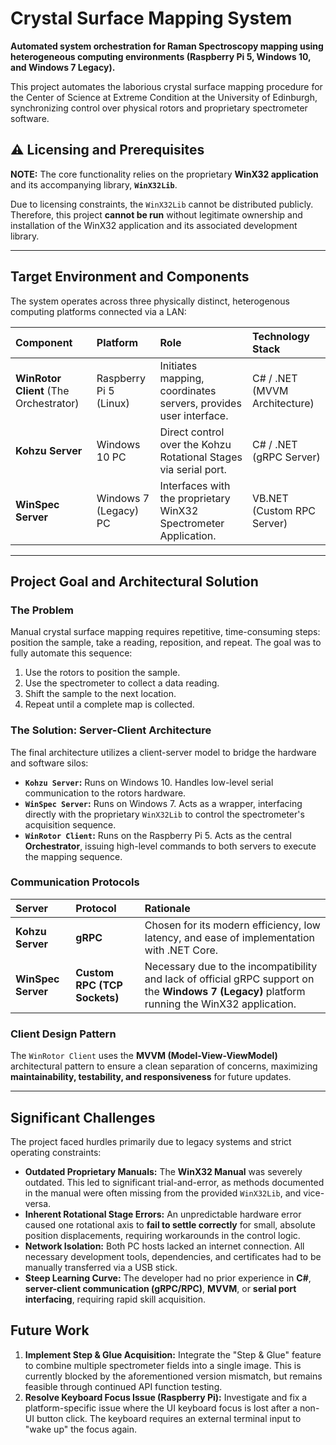 # Crystal Surface Mapping System

**Automated system orchestration for Raman Spectroscopy mapping using heterogeneous computing environments (Raspberry Pi 5, Windows 10, and Windows 7 Legacy).**

This project automates the laborious crystal surface mapping procedure for the Center of Science at Extreme Condition at the University of Edinburgh, synchronizing control over physical rotors and proprietary spectrometer software.

## ⚠️ Licensing and Prerequisites

**NOTE:** The core functionality relies on the proprietary **WinX32 application** and its accompanying library, **`WinX32Lib`**.

Due to licensing constraints, the `WinX32Lib` cannot be distributed publicly. Therefore, this project **cannot be run** without legitimate ownership and installation of the WinX32 application and its associated development library.

---

## Target Environment and Components

The system operates across three physically distinct, heterogenous computing platforms connected via a LAN:

| Component | Platform | Role | Technology Stack |
| :--- | :--- | :--- | :--- |
| **WinRotor Client** (The Orchestrator) | Raspberry Pi 5 (Linux) | Initiates mapping, coordinates servers, provides user interface. | C\# / .NET (MVVM Architecture) |
| **Kohzu Server** | Windows 10 PC | Direct control over the Kohzu Rotational Stages via serial port. | C\# / .NET (gRPC Server) |
| **WinSpec Server** | Windows 7 (Legacy) PC | Interfaces with the proprietary WinX32 Spectrometer Application. | VB.NET (Custom RPC Server) |

---

## Project Goal and Architectural Solution

### The Problem

Manual crystal surface mapping requires repetitive, time-consuming steps: position the sample, take a reading, reposition, and repeat. The goal was to fully automate this sequence:

1.  Use the rotors to position the sample.
2.  Use the spectrometer to collect a data reading.
3.  Shift the sample to the next location.
4.  Repeat until a complete map is collected.

### The Solution: Server-Client Architecture

The final architecture utilizes a client-server model to bridge the hardware and software silos:

- **`Kohzu Server`:** Runs on Windows 10. Handles low-level serial communication to the rotors hardware.
- **`WinSpec Server`:** Runs on Windows 7. Acts as a wrapper, interfacing directly with the proprietary `WinX32Lib` to control the spectrometer's acquisition sequence.
- **`WinRotor Client`:** Runs on the Raspberry Pi 5. Acts as the central **Orchestrator**, issuing high-level commands to both servers to execute the mapping sequence.

### Communication Protocols

| Server | Protocol | Rationale |
| :--- | :--- | :--- |
| **Kohzu Server** | **gRPC** | Chosen for its modern efficiency, low latency, and ease of implementation with .NET Core. |
| **WinSpec Server** | **Custom RPC (TCP Sockets)** | Necessary due to the incompatibility and lack of official gRPC support on the **Windows 7 (Legacy)** platform running the WinX32 application. |

### Client Design Pattern

The `WinRotor Client` uses the **MVVM (Model-View-ViewModel)** architectural pattern to ensure a clean separation of concerns, maximizing **maintainability, testability, and responsiveness** for future updates.

---

## Significant Challenges

The project faced hurdles primarily due to legacy systems and strict operating constraints:

- **Outdated Proprietary Manuals:** The **WinX32 Manual** was severely outdated. This led to significant trial-and-error, as methods documented in the manual were often missing from the provided `WinX32Lib`, and vice-versa.
- **Inherent Rotational Stage Errors:** An unpredictable hardware error caused one rotational axis to **fail to settle correctly** for small, absolute position displacements, requiring workarounds in the control logic.
- **Network Isolation:** Both PC hosts lacked an internet connection. All necessary development tools, dependencies, and certificates had to be manually transferred via a USB stick.
- **Steep Learning Curve:** The developer had no prior experience in **C\#**, **server-client communication (gRPC/RPC)**, **MVVM**, or **serial port interfacing**, requiring rapid skill acquisition.

## Future Work

1.  **Implement Step & Glue Acquisition:** Integrate the "Step & Glue" feature to combine multiple spectrometer fields into a single image. This is currently blocked by the aforementioned version mismatch, but remains feasible through continued API function testing.
2.  **Resolve Keyboard Focus Issue (Raspberry Pi):** Investigate and fix a platform-specific issue where the UI keyboard focus is lost after a non-UI button click. The keyboard requires an external terminal input to "wake up" the focus again.
